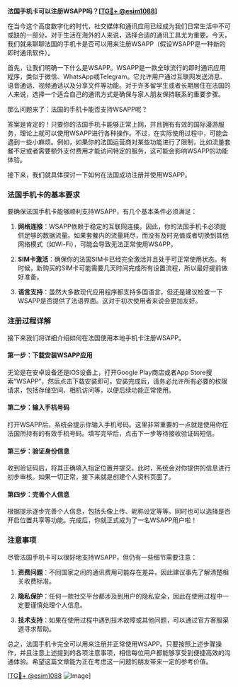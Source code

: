 **法国手机卡可以注册WSAPP吗？[[TG💪+ @esim1088](https://t.me/s/esim1088)]**

在当今这个高度数字化的时代，社交媒体和通讯应用已经成为我们日常生活中不可或缺的一部分。对于生活在海外的人来说，选择合适的通讯工具尤为重要。今天，我们就来聊聊法国的手机卡是否可以用来注册WSAPP（假设WSAPP是一种新的即时通讯软件）。

首先，让我们明确一下什么是WSAPP。WSAPP是一款全球流行的即时通讯应用程序，类似于微信、WhatsApp或Telegram。它允许用户通过互联网发送消息、语音通话、视频通话以及分享文件等功能。对于许多留学生或者长期居住在法国的人来说，选择一个适合自己的通讯方式是确保与家人朋友保持联系的重要步骤。

那么问题来了：法国的手机卡能否支持WSAPP呢？

答案是肯定的！只要你的法国手机卡能够正常上网，并且拥有有效的国际漫游服务，理论上就可以使用WSAPP进行各种操作。不过，在实际使用过程中，可能会遇到一些小麻烦。例如，如果你的法国运营商对某些功能进行了限制，比如流量套餐不足或者需要额外支付费用才能访问特定的服务，这可能会影响WSAPP的功能体验。

接下来，我们就具体探讨一下如何在法国成功注册并使用WSAPP。

### 法国手机卡的基本要求

要确保法国手机卡能够顺利支持WSAPP，有几个基本条件必须满足：

1. **网络连接**：WSAPP依赖于稳定的互联网连接。因此，你的法国手机卡必须提供足够的数据流量。如果套餐内的流量耗尽，而没有及时充值或者切换到其他网络模式（如Wi-Fi），可能会导致无法正常使用WSAPP。

2. **SIM卡激活**：确保你的法国SIM卡已经完全激活并且处于可正常使用状态。有时候，新购买的SIM卡可能需要几天时间完成所有设置流程，所以最好提前做好准备。

3. **语言支持**：虽然大多数现代应用程序都支持多国语言，但还是建议检查一下WSAPP是否提供了法语界面。这对于初次使用者来说会更加友好。

### 注册过程详解

接下来我们将详细介绍如何在法国使用本地手机卡注册WSAPP。

#### 第一步：下载安装WSAPP应用

无论是在安卓设备还是iOS设备上，打开Google Play商店或者App Store搜索“WSAPP”，然后点击下载安装即可。安装完成后，请务必允许所有必要的权限请求，包括存储空间、相机访问等，以便后续功能正常使用。

#### 第二步：输入手机号码

打开WSAPP后，系统会提示你输入手机号码。这里非常重要的一点就是使用你在法国所持有的有效手机号码。填写完毕后，点击下一步等待接收验证码短信。

#### 第三步：验证身份信息

收到验证码后，将其正确填入指定位置并提交。此时，系统会对你提供的信息进行初步审核。如果一切正常，接下来就是创建个人资料页面了。

#### 第四步：完善个人信息

根据提示逐步完善个人信息，包括头像上传、昵称设定等等。同时也可以选择是否开启位置共享等功能。完成后，你就正式成为了一名WSAPP用户啦！

### 注意事项

尽管法国手机卡可以很好地支持WSAPP，但仍有一些细节需要注意：

1. **资费问题**：不同国家之间的通讯费用可能存在差异，因此建议事先了解清楚相关收费标准。
   
2. **隐私保护**：任何一款社交平台都涉及到用户的隐私安全，因此在使用过程中一定要谨慎处理个人信息。

3. **技术支持**：如果在使用过程中遇到技术故障或其他问题，可以通过官方客服渠道寻求帮助。

总之，法国手机卡完全可以用来注册并正常使用WSAPP。只要按照上述步骤操作，并且注意上述提到的各项注意事项，相信每位用户都能够享受到便捷高效的沟通体验。希望这篇文章能为正在考虑这一问题的朋友带来一定的参考价值。

[[TG💪+ @esim1088](https://t.me/s/esim1088) ![Image](https://i.postimg.cc/4NQfJmqS/Snipaste-2025-05-13-00-14-12.png)]